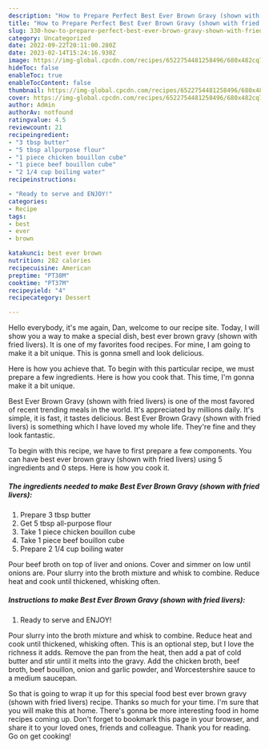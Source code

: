 ```yaml
---
description: "How to Prepare Perfect Best Ever Brown Gravy (shown with fried livers)"
title: "How to Prepare Perfect Best Ever Brown Gravy (shown with fried livers)"
slug: 330-how-to-prepare-perfect-best-ever-brown-gravy-shown-with-fried-livers
category: Uncategorized
date: 2022-09-22T20:11:00.280Z
date: 2023-02-14T15:24:16.930Z
image: https://img-global.cpcdn.com/recipes/6522754481258496/680x482cq70/best-ever-brown-gravy-shown-with-fried-livers-recipe-main-photo.jpg
hideToc: false
enableToc: true
enableTocContent: false
thumbnail: https://img-global.cpcdn.com/recipes/6522754481258496/680x482cq70/best-ever-brown-gravy-shown-with-fried-livers-recipe-main-photo.jpg
cover: https://img-global.cpcdn.com/recipes/6522754481258496/680x482cq70/best-ever-brown-gravy-shown-with-fried-livers-recipe-main-photo.jpg
author: Admin
authorAv: notfound
ratingvalue: 4.5
reviewcount: 21
recipeingredient:
- "3 tbsp butter"
- "5 tbsp allpurpose flour"
- "1 piece chicken bouillon cube"
- "1 piece beef bouillon cube"
- "2 1/4 cup boiling water"
recipeinstructions:

- "Ready to serve and ENJOY!"
categories:
- Recipe
tags:
- best
- ever
- brown

katakunci: best ever brown 
nutrition: 282 calories
recipecuisine: American
preptime: "PT38M"
cooktime: "PT37M"
recipeyield: "4"
recipecategory: Dessert

---
```



Hello everybody, it's me again, Dan, welcome to our recipe site. Today, I will show you a way to make a special dish, best ever brown gravy (shown with fried livers). It is one of my favorites food recipes. For mine, I am going to make it a bit unique. This is gonna smell and look delicious.

Here is how you achieve that. To begin with this particular recipe, we must prepare a few ingredients. Here is how you cook that. This time, I&#39;m gonna make it a bit unique.

Best Ever Brown Gravy (shown with fried livers) is one of the most favored of recent trending meals in the world. It's appreciated by millions daily. It's simple, it is fast, it tastes delicious. Best Ever Brown Gravy (shown with fried livers) is something which I have loved my whole life. They're fine and they look fantastic.


To begin with this recipe, we have to first prepare a few components. You can have best ever brown gravy (shown with fried livers) using 5 ingredients and 0 steps. Here is how you cook it.

<!--inarticleads1-->

##### The ingredients needed to make Best Ever Brown Gravy (shown with fried livers):

1. Prepare 3 tbsp butter
1. Get 5 tbsp all-purpose flour
1. Take 1 piece chicken bouillon cube
1. Take 1 piece beef bouillon cube
1. Prepare 2 1/4 cup boiling water


Pour beef broth on top of liver and onions. Cover and simmer on low until onions are. Pour slurry into the broth mixture and whisk to combine. Reduce heat and cook until thickened, whisking often. 

<!--inarticleads2-->

##### Instructions to make Best Ever Brown Gravy (shown with fried livers):


1. Ready to serve and ENJOY!

Pour slurry into the broth mixture and whisk to combine. Reduce heat and cook until thickened, whisking often. This is an optional step, but I love the richness it adds. Remove the pan from the heat, then add a pat of cold butter and stir until it melts into the gravy. Add the chicken broth, beef broth, beef bouillon, onion and garlic powder, and Worcestershire sauce to a medium saucepan. 

So that is going to wrap it up for this special food best ever brown gravy (shown with fried livers) recipe. Thanks so much for your time. I'm sure that you will make this at home. There's gonna be more interesting food in home recipes coming up. Don't forget to bookmark this page in your browser, and share it to your loved ones, friends and colleague. Thank you for reading. Go on get cooking!
